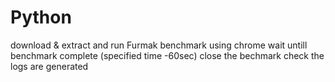 # Python
download & extract and run Furmak benchmark using chrome 
wait untill benchmark complete (specified time -60sec)
close the bechmark 
check the logs are generated 
